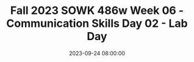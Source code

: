 ---
layout: single_presentation
name: fall-2023-sowk-486w-week-06-communication-skills-day-02-lab-day.md
title: "Fall 2023 SOWK 486w Week 06 - Communication Skills Day 02 - Lab Day"
date:  2023-09-24 08:00:00
presentation_id: hcfH05
permalink: /hcfH05/
redirect_from:
  - /presentations/hcfH05/fall-2023-sowk-486w-week-06-communication-skills-day-02-lab-day
slides: 
  - slide_name: deck-11284-large-0.jpeg
    slide_text: >
      <p>CONVEYING EMPATHY &amp; AUTHENTICITY VERBAL FOLLOWING, EXPLORING, &amp; FOCUSING SKILLS
      COMMUNICATION SKILLS LAB DAY
      SOWK 486w Fall 2023 Jacob Campbell, Ph.D. LICSW Heritage University</p>
      
  - slide_name: deck-11284-large-1.jpeg
    slide_text: >
      <p>AGENDA OUR TENTATIVE PL AN FOR WEEK FIVE •
      Check-in about learning so far
      •
      Teaching empathy to clients
      •
      Following skills
      •
      Practice implementing following skills
      •
      Authentic responding and praise
      •
      Sharing following skills
      Fall 2023 SOWK 486w
      Communication Skills
      Jacob Campbell, Ph.D. LICSW at Heritage University</p>
      
  - slide_name: deck-11284-large-2.jpeg
    slide_text: >
      <p>WHAT WE HAVE BEEN LEARNING C HEC KING IN
      Working in Circles
      Respect the talking piece Speak from the heart Listen from the heart Trust that you know what to say Say just enough (Clifford, n.d.)
      Fall 2023 SOWK 486w
      •
      What are some things that you feel like you can take away from this class so far?
      •
      What are ways that you are implementing or incorporating things you have been learning in any of your classes into your life?
      •
      What do you need to be a better social worker as you progress through your education?
      Communication Skills
      Jacob Campbell, Ph.D. LICSW at Heritage University</p>
      
  - slide_name: deck-11284-large-3.jpeg
    slide_text: >
      <p>􀠎
      OBSERVATION YOUR CONVERSATIONS THIS WEEK A. As you interact with others and observe others’ interactions during the week, notice how frequently infrequently people send empathic messages. Also, observe the types of messages that are sent and how these messages influence the course of conversations. B. As you interact with your spouse, parents, children, friends, and fellow students, practice listening carefully and responding with empathic messages when appropriate. Be alert to how empathic messages influence interactions and to the feeling tones that these responses create. Fall 2023 SOWK 486w
      Communication Skills
      Jacob Campbell, Ph.D. LICSW at Heritage University</p>
      
  - slide_name: deck-11284-large-4.jpeg
    slide_text: >
      <p>PRACTICE WITH EMPATHIC COMMUNICATION •
      Single woman, age 80 [to social worker concerning her request to move to an independent living complex provided for ambulatory older persons]:
      •
      Goodness, the more I think of moving, the more scared I get. I have neighbors here who look after me, and I won’t know a soul there. I’m afraid I’ll be all alone.
      Fall 2023 SOWK 486w
      Communication Skills
      Jacob Campbell, Ph.D. LICSW at Heritage University</p>
      
  - slide_name: deck-11284-large-5.jpeg
    slide_text: >
      <p>PRACTICE WITH EMPATHIC COMMUNICATION •
      Male, age 16 [in weekly visit to social work probation officer]:
      •
      I don’t see the sense in having to come here every (expletive) week. I haven’t been in any trouble now since I went to court a month ago. You should know by now you can trust me.”
      Fall 2023 SOWK 486w
      Communication Skills
      Jacob Campbell, Ph.D. LICSW at Heritage University</p>
      
  - slide_name: deck-11284-large-6.jpeg
    slide_text: >
      <p>TEACHING EMPATHY HOW TO SHARE WITH CLIENTS
      •
      Teach clients the paradigm for empathic responding.
      •
      Introduce clients to the list of affective words and phrases and to the Leads for Empathic Responses list.
      •
      Intervene in sessions when clients ignore or fail to validate messages.
      •
      Give positive feedback when clients listen to each other.
      Fall 2023 SOWK 486w
      Communication Skills
      Jacob Campbell, Ph.D. LICSW at Heritage University</p>
      
  - slide_name: deck-11284-large-7.jpeg
    slide_text: >
      <p>Work in teams of three or four to design a planned intervention for teaching empathy. What population would you work with, how would you teach them empathy, what would some of the sessions look like? You will have about 15 minutes to come up with ideas, and then you will share back with the group.</p>
      
  - slide_name: deck-11284-large-8.jpeg
    slide_text: >
      <p>FOLLOWING SKILLS
      FURTHERING RESPONSES REFLECTION RESPONSES CLOSED-ENDED RESPONSES OPEN-ENDED RESPONSES PROVIDING &amp; MAINTAINING FOCUS SUMMARIZING SEEKING CONCRETENESS
      Fall 2023 SOWK 486w
      Communication Skills
      (Hepworth et al. 2022)
      Jacob Campbell, Ph.D. LICSW at Heritage University</p>
      
  - slide_name: deck-11284-large-9.jpeg
    slide_text: >
      <p>FOLLOWING SKILLS IN S E S N A ESPO R M N O I T C &amp; REFLE G O SP E N I N U ID - E N D E D VM RESP ONS M O E R S A P SEEKING R I CONCRETENESS Z IN G
      A T
      IN
      IN
      G
      FURTHERING RESPONSES
      O L C
      SE
      Fall 2023 SOWK 486w
      D
      EN
      D E D
      R
      S E
      O P
      N
      S
      S E •
      Nonverbal minimal prompts
      •
      Verbal minimal prompts
      •
      Accent responses
      Communication Skills
      (Hepworth et al. 2022)
      Jacob Campbell, Ph.D. LICSW at Heritage University</p>
      
  - slide_name: deck-11284-large-10.jpeg
    slide_text: >
      <p>FOLLOWING SKILLS
      &amp;
      M
      A
      IN
      A T
      IN
      IN
      G
      S E S N
      O P G S E R O SP E N I N I N G ERN D D E UT H I E D R M V RESP FU O M ONS E R S A P SEEKING R I CONCRETENESS Z IN G
      REFLECTION RESPONSES
      O L C
      S
      Fall 2023 SOWK 486w
      D E
      N E -
      D E D
      R
      S E
      REFLECTION OF CONTENT
      O P
      N
      S
      S E
      emphasize the cognitive aspects of client messages, such as situations, ideas, objects, or persons
      •
      Simple reflections
      •
      Complex reflections
      •
      Reframing
      Communication Skills
      REFLECTION OF AFFECT
      In reflections of affect, social workers relate with responses that accurately capture clients’ affect and help them reflect on and sort through their feelings
      (Hepworth et al. 2022)
      Jacob Campbell, Ph.D. LICSW at Heritage University</p>
      
  - slide_name: deck-11284-large-11.jpeg
    slide_text: >
      <p>FOLLOWING SKILLS IN S E S N A ESPO R M N O I T C S E L E F E &amp; S R N O P G S E O SP E N I N I N G R ERN D D E UT H I E D R M V RESP FU O M ONS E R S A P SEEKING R I CONCRETENESS Z IN G
      A T
      IN
      IN
      G
      CLOSED-ENDED RESPONSES
      Fall 2023 SOWK 486w
      Define a topic and restrict the client’s response to a few words or a simple yes or no answer.
      Communication Skills
      (Hepworth et al. 2022)
      Jacob Campbell, Ph.D. LICSW at Heritage University</p>
      
  - slide_name: deck-11284-large-12.jpeg
    slide_text: >
      <p>FOLLOWING SKILLS IN S E S N A ESPO R M N O I T C S E L E F E &amp; S R N O P G S E R N S U DEI R I N G I H T R M V U F O M R A P SEEKING R I CONCRETENESS Z IN G
      A T
      IN
      IN
      G
      OPEN-ENDED RESPONSES
      O L C
      S
      Fall 2023 SOWK 486w
      D E
      N E -
      D E D
      R
      S E
      O P
      N
      S
      S E
      Invite expanded expression and leave the client free to express what seems most relevant and important.
      Communication Skills
      (Hepworth et al. 2022)
      Jacob Campbell, Ph.D. LICSW at Heritage University</p>
      
  - slide_name: deck-11284-large-13.jpeg
    slide_text: >
      <p>FOLLOWING SKILLS S E S N O P S E R N O I T C S E L E F E S R N O P S E O SP E N I N G R UT H E- ERN D E D R M RESP U F ONS M ES A SEEKING R I CONCRETENESS Z IN G
      PROVIDING &amp; MAINTAINING FOCUS
      O L C
      S
      Fall 2023 SOWK 486w
      D E
      N E -
      D E D
      R
      S E
      O P
      N
      S
      S E</p>
      <ol>
      <li>Selecting topics for exploration 2. Exploring topics in depth 3. Managing obstacles to focusing
      Communication Skills
      (Hepworth et al. 2022)
      Jacob Campbell, Ph.D. LICSW at Heritage University</li>
      </ol>
      
  - slide_name: deck-11284-large-14.jpeg
    slide_text: >
      <p>FOLLOWING SKILLS IN S E S N A ESPO R M N O I T C S E L E F E &amp; S R N O P G S E O SP E N I N I N G R ERN D D E UT H I E D R M V RESP FU O M ONS E R S A P RI Z IN G
      A T
      IN
      IN
      G
      SEEKING CONCRETENESS
      O L C
      S
      Fall 2023 SOWK 486w
      D E
      N E -
      D E D
      R
      S E
      O P
      N
      S
      Checking out Perceptions
      S E
      Clarifying the Meaning of Vague or Unfamiliar Terms Exploring the Basis of Conclusions Drawn by Clients Assisting Clients in Personalizing Their Statements
      Communication Skills
      (Hepworth et al. 2022)
      Jacob Campbell, Ph.D. LICSW at Heritage University</p>
      
  - slide_name: deck-11284-large-15.jpeg
    slide_text: >
      <p>FOLLOWING SKILLS IN S E S N A ESPO R M N O I T C S E L E F E &amp; S R N O P G S E O SP E N I N I N G R ERN D D E UT H I E D R M V RESP FU O M ONS E R S A P RI Z IN G
      A T
      IN
      IN
      G
      SEEKING CONCRETENESS
      O L C
      S
      Fall 2023 SOWK 486w
      D E
      N E -
      D E D
      R
      S E
      O P
      N
      S
      Eliciting Specific Feelings
      S E
      Focusing on the Here and Now Eliciting Details Related to Clients’ Experiences Eliciting Details Related to Interactional Behavior
      Communication Skills
      (Hepworth et al. 2022)
      Jacob Campbell, Ph.D. LICSW at Heritage University</p>
      
  - slide_name: deck-11284-large-16.jpeg
    slide_text: >
      <p>FOLLOWING SKILLS IN S E S N A ESPO R M N O I T C S E L E F E &amp; S R N O P G S E O P E NIN I N G R R E D N E D I H E T D R V RESP FU O ONS E R S P SEEKING CONCRETENESS
      A T
      IN
      IN
      G
      SUMMARIZING
      O L C
      D E S
      Fall 2023 SOWK 486w
      N E -
      D
      ED
      E R
      O P S
      N
      S E S</p>
      <ol>
      <li>Highlighting key aspects 2. Making connections 3. Reviewing major focal points 4. Recapitulating highlights and progress
      Communication Skills
      (Hepworth et al. 2022)
      Jacob Campbell, Ph.D. LICSW at Heritage University</li>
      </ol>
      
  - slide_name: deck-11284-large-17.jpeg
    slide_text: >
      <p>FOLLOWING SKILLS &amp; INITIAL INTERVIEW Activity Explores what brings client in for contact
      ✓
      Explains client rights
      Comments
      BEFORE
      Brainstorm what potential information would you want to know about for this scenario or what are some common experiences for people in this situation
      Brie y explains agency function Paraphrases
      DEBRIEF AFTER Uses minimal prompts
      Uses accent
      Uses open-ended response
      •
      How did it feel as the interviewer to use the techniques?
      •
      How did it feel as the interviewee?
      •
      What did the observer notice? Share feedback from form
      INTERVIEWER
      Uses closed-ended response Focuses
      Seeks concreteness
      OBSERVER
      Summarizes
      INTERVIEWEE
      fl
      Fall 2023 SOWK 486w
      Communication Skills
      Jacob Campbell, Ph.D. LICSW at Heritage University</p>
      
  - slide_name: deck-11284-large-18.jpeg
    slide_text: >
      <p>You are a BASW student and have been referred to meet with your field practicum placement adviser to help determine what practicum placement you will be going into next year.
      Fall 2023 SOWK 486w
      DEMONSTRATION
      Communication Skills
      Jacob Campbell, Ph.D. LICSW at Heritage University</p>
      
  - slide_name: deck-11284-large-19.jpeg
    slide_text: >
      <p>ROLE PLAY SESSION 1 You are a freshman college student. You went to a student health clinic because you were having difficulty sleeping and were experiencing anxiety. They have referred you to the counseling clinic for an assessment. You are anxious about this referral, wondering if it means that you are going crazy. You are homesick and miss the people back home. You sometimes wonder if you are ready for this. You have begun to drink with people in the dorm; it makes you feel less lonely.
      Fall 2023 SOWK 486w
      Communication Skills
      INTERVIEWER
      OBSERVER
      INTERVIEWEE
      Jacob Campbell, Ph.D. LICSW at Heritage University</p>
      
  - slide_name: deck-11284-large-20.jpeg
    slide_text: >
      <p>ROLE PLAY SESSION 2
      Estrella (or Erik) was referred to a social worker at the battered women’s shelter by a friend. The friend urged her to come to get help because the friend felt that Estrella was being abused by her husband. Estrella feels conflicted because she acknowledges that there is some violence, but feels that marriage is sacred, that she should be loyal, and that things will just work out.
      Fall 2023 SOWK 486w
      Communication Skills
      INTERVIEWER
      OBSERVER
      INTERVIEWEE
      Jacob Campbell, Ph.D. LICSW at Heritage University</p>
      
  - slide_name: deck-11284-large-21.jpeg
    slide_text: >
      <p>ROLE PLAY SESSION 3
      You have been homeless for the last few months after a relationship ended. You have been couch surfing and staying with various friends. You are seeing a therapist and they referred you to case manager to help find options around housing and to practice working on some coping skills.
      Fall 2023 SOWK 486w
      Communication Skills
      INTERVIEWER
      OBSERVER
      INTERVIEWEE
      Jacob Campbell, Ph.D. LICSW at Heritage University</p>
      
  - slide_name: deck-11284-large-22.jpeg
    slide_text: >
      <p>CUES FOR AUTHENTIC RESPONDING CLIENTS REQUEST FOR SELF-DISCLOSURE Request for personal information Request for social worker’s opinions, views and feelings (Hepworth, et al. 2022) Fall 2023 SOWK 486w
      SOCIAL WORKERS DECISION TO SHARE PERCEPTIONS AND REACTIONS THEY BELIEVE WILL BE HELPFUL Requests for social worker’s opinions, views, and feelings Disclosing personal past experiences Providing Feedback Experiencing discomfort in session Shareing feelings of frustration, anger, and hurt Responding to positive feedback Giving positive feedback Saying no and setting limits
      Communication Skills
      Jacob Campbell, Ph.D. LICSW at Heritage University</p>
      
  - slide_name: deck-11284-large-23.jpeg
    slide_text: >
      <p>A STUDY ON PRAISE AND MINDSETS
      CAROL DWECK</p>
      
  - slide_name: deck-11284-large-24.jpeg
    slide_text: >
      <p>OPPORTUNITY FOR PRAISE
      POPCORN POSITIVES
      Fall 2023 SOWK 486w
      Communication Skills
      Jacob Campbell, Ph.D. LICSW at Heritage University</p>
      
  - slide_name: deck-11284-large-25.jpeg
    slide_text: >
      <p>FOLLOWING SKILLS
      FURTHERING RESPONSES
      TEACHING THESE SKILLS
      REFLECTION RESPONSES CLOSED-ENDED RESPONSES OPEN-ENDED RESPONSES PROVIDING &amp; MAINTAINING FOCUS SUMMARIZING SEEKING CONCRETENESS
      Fall 2023 SOWK 486w
      Communication Skills
      (Hepworth et al. 2022)
      Jacob Campbell, Ph.D. LICSW at Heritage University</p>
      
presentation_description: >
  <p>The focus of week six for SOWK 486 is continuing our growth and engagement with communication skills. Last week we went deeper on authenticity or genuineness. We also started some focus on empathic responding. Week six is described as a lab day, because the intention is focusing on activities to help develop skills. The activities we will be doing this week include:</p>
  <ul>
  <li>Check-in about learning so far</li>
  <li>Teaching empathy to clients</li>
  <li>Following skills</li>
  <li>Practice implementing following skills</li>
  <li>Authentic responding and praise</li>
  <li>Sharing following skills</li>
  </ul>
  
downloadable_slides: deck-11284.pdf
slides_count: 26
header:
  teaser: deck-11284-thumb-0.jpeg
presentation_video:
location: "Heritage University"
tags:
  - Heritage University
  - BASW Program
  - SOWK 487w
---